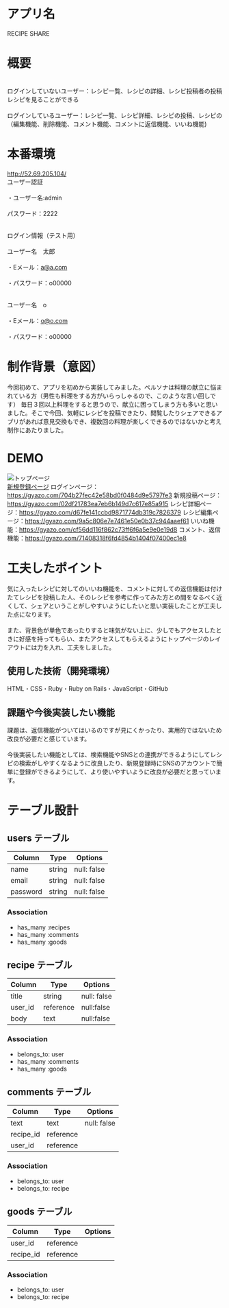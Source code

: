 # アプリ名
RECIPE SHARE

# 概要
<br>ログインしていないユーザー：レシピ一覧、レシピの詳細、レシピ投稿者の投稿レシピを見ることができる<br>
<br>ログインしているユーザー：レシピ一覧、レシピ詳細、レシピの投稿、レシピの（編集機能、削除機能、コメント機能、コメントに返信機能、いいね機能)<br>

# 本番環境
http://52.69.205.104/
<br>ユーザー認証<br>
<br>・ユーザー名:admin<br>
<br>パスワード：2222<br>

<br>ログイン情報（テスト用）<br>
<br>ユーザー名　太郎<br>
<br>・Eメール：a@a.com<br>
<br>・パスワード：o00000<br>

<br>ユーザー名　o<br>
<br>・Eメール：o@o.com<br>
<br>・パスワード：o00000<br>

# 制作背景（意図）
今回初めて、アプリを初めから実装してみました。ペルソナは料理の献立に悩まれている方（男性も料理をする方がいらっしゃるので、このような言い回しです）
毎日３回以上料理をすると思うので、献立に困ってしまう方も多いと思いました。そこで今回、気軽にレシピを投稿できたり、閲覧したりシェアできるアプリがあれば意見交換もでき、複数回の料理が楽しくできるのではないかと考え制作にあたりました。

# DEMO
![トップページ](548c4f38e96ae6ad82b6b257ee937a55.jpn"トップページ")
<br>[新規登録ページ](https://gyazo.com/687ee266a1d42db30a513f24e76a3a5a)
ログインページ：https://gyazo.com/704b27fec42e58bd0f0484d9e5797fe3
新規投稿ページ：https://gyazo.com/02df21783ea7eb6b149d7c617e85a915
レシピ詳細ページ：https://gyazo.com/d67fe141ccbd9871774db319c7826379
レシピ編集ページ：https://gyazo.com/9a5c806e7e7461e50e0b37c944aaef61
いいね機能：https://gyazo.com/cf56dd116f862c73ff6f6a5e9e0e19d8
コメント、返信機能：https://gyazo.com/71408318f6fd4854b1404f07400ec1e8

# 工夫したポイント
気に入ったレシピに対してのいいね機能を、コメントに対しての返信機能は付けたてレシピを投稿した人、そのレシピを参考に作ってみた方との間をなるべく近くして、シェアということがしやすいようにしたいと思い実装したことが工夫した点になります。<br>
<br>また、背景色が単色であったりすると味気がない上に、少しでもアクセスしたときに好感を持ってもらい、またアクセスしてもらえるようにトップページのレイアウトには力を入れ、工夫をしました。<br>
## 使用した技術（開発環境）
HTML・CSS・Ruby・Ruby on Rails・JavaScript・GitHub 

## 課題や今後実装したい機能
課題は、返信機能がついてはいるのですが見にくかったり、実用的ではないため改良が必要だと感じています。<br>
<br>今後実装したい機能としては、検索機能やSNSとの連携ができるようにしてレシピの検索がしやすくなるように改良したり、新規登録時にSNSのアカウントで簡単に登録ができるようにして、より使いやすいように改良が必要だと思っています。<br>

# テーブル設計
## users テーブル

| Column   | Type   | Options     |
| -------- | ------ | ----------- |
| name     | string | null: false |
| email    | string | null: false |
| password | string | null: false |
### Association

- has_many :recipes
- has_many :comments
- has_many :goods

## recipe テーブル

| Column   | Type    | Options     |
| ------   | ------  | ----------- |
| title    | string  | null: false |
|user_id   |reference| null:false  |
|body      |text     | null:false  |


### Association

- belongs_to: user
- has_many :comments
- has_many :goods

## comments テーブル

| Column   | Type    | Options     |
| ------   | ------  | ----------- |
| text     | text    | null: false |
|recipe_id |reference|             |
|user_id   |reference|             |


### Association

- belongs_to: user
- belongs_to: recipe


## goods テーブル

| Column   | Type    | Options     |
| ------   | ------  | ----------- |
| user_id  |reference|             |
|recipe_id |reference|             |         

### Association
- belongs_to: user
- belongs_to: recipe
